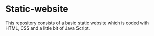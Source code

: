 # Static-website
This repository consists of a basic static website which is coded with HTML, CSS and a little bit of Java Script.
